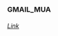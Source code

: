 ### GMAIL_MUA
###### [Link](https://drive.google.com/file/d/1vGTKCoqePSZhnYkY36MgFbJ--1z-nTe2/view?usp=sharing)
